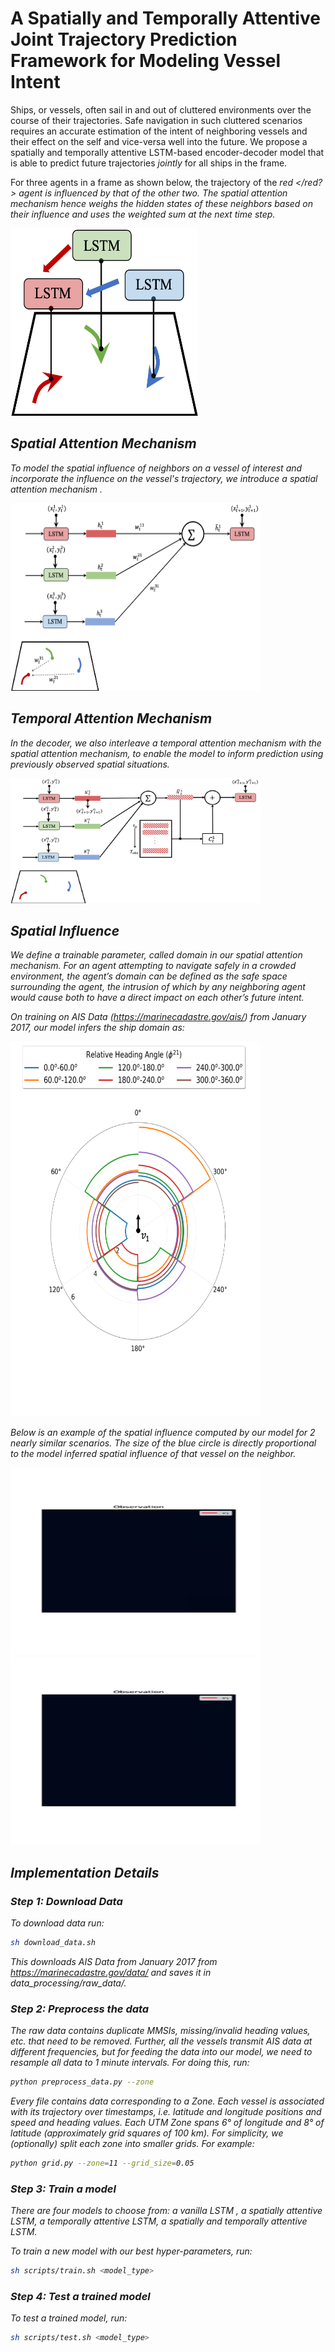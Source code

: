 # A Spatially and Temporally Attentive Joint Trajectory Prediction Framework for Modeling Vessel Intent

Ships, or vessels, often sail in and out of cluttered environments over the course of their trajectories. Safe navigation in such cluttered scenarios requires an accurate estimation of the intent of neighboring vessels and their effect on the self and vice-versa well into the future. We propose a spatially and temporally attentive LSTM-based encoder-decoder model that is able to predict future trajectories <em>jointly</em> for all ships in the frame. 

For three agents in a frame as shown below, the trajectory of the <em> red </red?> agent is influenced by that of the other two. The spatial attention mechanism hence weighs the hidden states of these neighbors based on their influence and uses the weighted sum at the next time step. 

<img src = https://github.com/coordinated-systems-lab/VesselIntentModeling/blob/master/img/spatial_influence.png width="300" height = "300">

## Spatial Attention Mechanism

To model the spatial influence of neighbors on a vessel of interest and incorporate the influence on the vessel's trajectory, we introduce a <em> spatial attention mechanism </em>. 

<img src = https://github.com/coordinated-systems-lab/VesselIntentModeling/blob/master/img/spatial_attention_mechanism.png width="400" height = "300">

## Temporal Attention Mechanism

In the decoder, we also interleave a <em> temporal attention mechanism </em> with the spatial attention mechanism, to enable the model to inform prediction using previously observed spatial situations. 

<img src = https://github.com/coordinated-systems-lab/VesselIntentModeling/blob/master/img/decoder_method.png width="400" height="200"> 

## Spatial Influence

We define a trainable parameter, called <em>domain</em> in our spatial attention mechanism. For an agent attempting to navigate safely in a crowded environment, the agent’s domain can be defined as the safe space surrounding the agent, the intrusion of which by any neighboring agent would cause both to have a direct impact on each other’s future intent. 

On training on AIS Data (https://marinecadastre.gov/ais/) from January 2017, our model infers the <em>ship domain </em> as: 

<img src = https://github.com/coordinated-systems-lab/VesselIntentModeling/blob/master/img/domain.png width="400" height="600">

Below is an example of the spatial influence computed by our model for 2 nearly similar scenarios. The size of the blue circle is directly proportional to the model inferred spatial influence of that vessel on the neighbor. 

<img src = https://github.com/coordinated-systems-lab/VesselIntentModeling/blob/master/img/spatial_attn_1.gif width="400"  height="300"> <img src = https://github.com/coordinated-systems-lab/VesselIntentModeling/blob/master/img/spatial_attn_2.gif width="400" height="300"> 

## Implementation Details

### Step 1: Download Data

To download data run:

```bash
sh download_data.sh
```

This downloads AIS Data from January 2017 from  https://marinecadastre.gov/data/ and saves it in data_processing/raw_data/. 

### Step 2: Preprocess the data

The raw data contains duplicate MMSIs, missing/invalid heading values, etc. that need to be removed. Further, all the vessels transmit AIS data at different frequencies, but for feeding the data into our model, we need to resample all data to 1 minute intervals. For doing this, run:

```bash
python preprocess_data.py --zone
```

Every file contains data corresponding to a Zone. Each vessel is associated with its trajectory over timestamps, i.e. latitude and longitude positions and speed and heading values. Each UTM Zone spans 6&deg; of longitude and 8&deg; of latitude (approximately grid squares of 100 km). For simplicity, we (optionally) split each zone into smaller grids. For example:

```bash
python grid.py --zone=11 --grid_size=0.05 
```

### Step 3: Train a model 

There are four models to choose from: a vanilla LSTM , a spatially attentive LSTM, a temporally attentive LSTM, a spatially and temporally attentive LSTM. 

To train a new model with our best hyper-parameters, run:

```bash
sh scripts/train.sh <model_type> 
```

### Step 4: Test a trained model

To test a trained model, run:

```bash
sh scripts/test.sh <model_type> 
```

